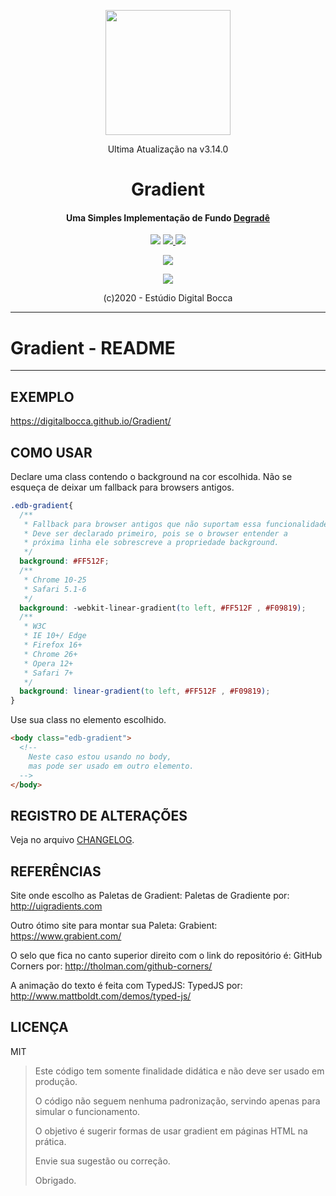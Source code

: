 <p align="center">
  <img src="https://estudiodigitalbocca.com.br/edb-logo.svg" width="200px">
  <p align="center">Ultima Atualização na v3.14.0</p>
  <h1 align="center">Gradient</h1>
  <h4 align="center">
    Uma Simples Implementação de Fundo 
    <a href="https://pt.wikipedia.org/wiki/Degrad%C3%AA">Degradê</a>
  </h4>
  <p align="center">
    <img src="https://badgen.net/badge/version/v3.14.0/orange">
    <a href="https://codeclimate.com/github/digitalbocca/Gradient/maintainability">
      <img src="https://api.codeclimate.com/v1/badges/5cf26d23900dfd1dc8a6/maintainability"> 
    </a>
    <a href="https://standardjs.com/">
      <img src="https://img.shields.io/badge/code%20style-standard-brightgreen.svg"> 
    </a>
    <p align="center">
      <a href="https://github.com/standard/standard">
        <img src="https://cdn.rawgit.com/standard/standard/master/badge.svg"> 
      </a>
    </p>
    <p align="center">
      <a href="http://forthebadge.com">
        <img src="https://forthebadge.com/images/badges/built-by-developers.svg"> 
      </a>
    </p>
  </p>
  <p align="center">(c)2020 - Estúdio Digital Bocca</p>
</p>

---

# Gradient - README

---

## EXEMPLO

<https://digitalbocca.github.io/Gradient/>

## COMO USAR

Declare uma class contendo o background na cor escolhida.
Não se esqueça de deixar um fallback para browsers antigos.

```css
.edb-gradient{
  /**
   * Fallback para browser antigos que não suportam essa funcionalidade
   * Deve ser declarado primeiro, pois se o browser entender a
   * próxima linha ele sobrescreve a propriedade background.
   */
  background: #FF512F;
  /**
   * Chrome 10-25
   * Safari 5.1-6
   */
  background: -webkit-linear-gradient(to left, #FF512F , #F09819);
  /**
   * W3C
   * IE 10+/ Edge
   * Firefox 16+
   * Chrome 26+
   * Opera 12+
   * Safari 7+
   */
  background: linear-gradient(to left, #FF512F , #F09819);
}
```

Use sua class no elemento escolhido.

```html
<body class="edb-gradient">
  <!--
    Neste caso estou usando no body,
    mas pode ser usado em outro elemento.
  -->
</body>
```

## REGISTRO DE ALTERAÇÕES

Veja no arquivo [CHANGELOG](CHANGELOG.md).

## REFERÊNCIAS

Site onde escolho as Paletas de Gradient:
Paletas de Gradiente por: <http://uigradients.com>

Outro ótimo site para montar sua Paleta:
Grabient: <https://www.grabient.com/>

O selo que fica no canto superior direito com o link do repositório é:
GitHub Corners por: <http://tholman.com/github-corners/>

A animação do texto é feita com TypedJS:
TypedJS por: <http://www.mattboldt.com/demos/typed-js/>

## LICENÇA

MIT

> Este código tem somente finalidade didática e não deve ser usado em produção.
>
> O código não seguem nenhuma padronização, servindo apenas para simular o funcionamento.
>
> O objetivo é sugerir formas de usar gradient em páginas HTML na prática.
>
> Envie sua sugestão ou correção.
>
> Obrigado.
